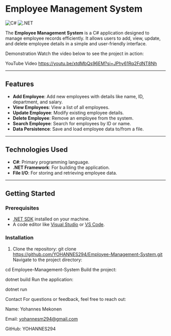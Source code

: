 # Employee Management System

![C#](https://img.shields.io/badge/C%23-239120?style=for-the-badge&logo=c-sharp&logoColor=white)
![.NET](https://img.shields.io/badge/.NET-512BD4?style=for-the-badge&logo=dotnet&logoColor=white)

The **Employee Management System** is a C# application designed to manage employee records efficiently. It allows users to add, view, update, and delete employee details in a simple and user-friendly interface.

Demonstration
Watch the video below to see the project in action:

YouTube Video  https://youtu.be/xtdMbQs96EM?si=JPhy61Rq2FdNT8Nh

---

## Features

- **Add Employee**: Add new employees with details like name, ID, department, and salary.
- **View Employees**: View a list of all employees.
- **Update Employee**: Modify existing employee details.
- **Delete Employee**: Remove an employee from the system.
- **Search Employee**: Search for employees by ID or name.
- **Data Persistence**: Save and load employee data to/from a file.

---

## Technologies Used

- **C#**: Primary programming language.
- **.NET Framework**: For building the application.
- **File I/O**: For storing and retrieving employee data.

---

## Getting Started

### Prerequisites

- [.NET SDK](https://dotnet.microsoft.com/download) installed on your machine.
- A code editor like [Visual Studio](https://visualstudio.microsoft.com/) or [VS Code](https://code.visualstudio.com/).

### Installation

1. Clone the repository:
   git clone https://github.com/YOHANNES294/Employee-Management-System.git
Navigate to the project directory:

cd Employee-Management-System
Build the project:

dotnet build
Run the application:

dotnet run

Contact
For questions or feedback, feel free to reach out:

Name: Yohannes Mekonen

Email: yohannesm294@gmail.com

GitHub: YOHANNES294

